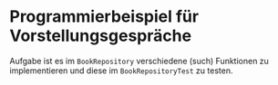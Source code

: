 # Programmierbeispiel für Vorstellungsgespräche

Aufgabe ist es im `BookRepository` verschiedene (such) Funktionen zu implementieren 
und diese im `BookRepositoryTest` zu testen.